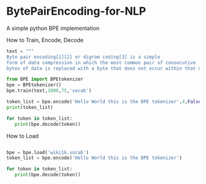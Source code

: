 # BytePairEncoding-for-NLP
A simple python BPE implementation

How to Train, Encode, Decode
```python
text = """
Byte pair encoding[1][2] or digram coding[3] is a simple
form of data compression in which the most common pair of consecutive
bytes of data is replaced with a byte that does not occur within that data."""

from BPE import BPEtokenizer
bpe = BPEtokenizer()
bpe.train(text,1000,75,'vocab')

token_list = bpe.encode('Hello World this is the BPE tokenizer',4,False,True,True)
print(token_list)

for token in token_list:
   print(bpe.decode(token))
```

How to Load
```python

bpe = bpe.load('wiki1k.vocab')
token_list = bpe.encode('Hello World this is the BPE tokenizer')

for token in token_list:
   print(bpe.decode(token))
```
